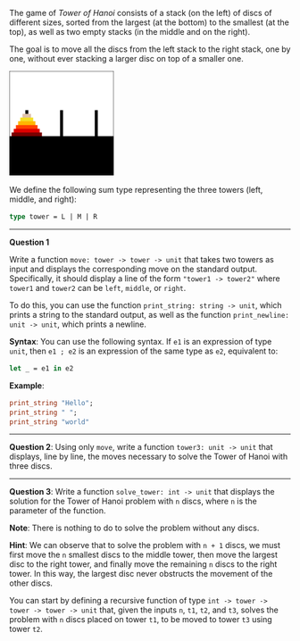 The game of _Tower of Hanoi_ consists of a stack (on the left) of discs of different sizes, sorted from the largest (at the bottom) to the smallest (at the top), as well as two empty stacks (in the middle and on the right).

The goal is to move all the discs from the left stack to the right stack, one by one, without ever stacking a larger disc on top of a smaller one.

![Illustration of the Tower of Hanoi game](images/hanoi.gif "Illustration of the Tower of Hanoi game")

We define the following sum type representing the three towers (left, middle, and right):
```ocaml
type tower = L | M | R
```

---

**Question 1**

Write a function `move: tower -> tower -> unit` that takes two towers as input and displays the corresponding move on the standard output.
Specifically, it should display a line of the form `"tower1 -> tower2"` where `tower1` and `tower2` can be `left`, `middle`, or `right`.

To do this, you can use the function `print_string: string -> unit`, which prints a string to the standard output, as well as the function `print_newline: unit -> unit`, which prints a newline.

**Syntax**:
You can use the following syntax. If `e1` is an expression of type `unit`, then `e1 ; e2` is an expression of the same type as `e2`, equivalent to:
```ocaml
let _ = e1 in e2
```
**Example**:
```ocaml
print_string "Hello";
print_string " ";
print_string "world"
```

---

**Question 2**:
Using only `move`, write a function `tower3: unit -> unit` that displays, line by line, the moves necessary to solve the Tower of Hanoi with three discs.

---

**Question 3**:
Write a function `solve_tower: int -> unit` that displays the solution for the Tower of Hanoi problem with `n` discs, where `n` is the parameter of the function.

**Note**:
There is nothing to do to solve the problem without any discs.

**Hint**: We can observe that to solve the problem with `n + 1` discs, we must first move the `n` smallest discs to the middle tower, then move the largest disc to the right tower, and finally move the remaining `n` discs to the right tower. In this way, the largest disc never obstructs the movement of the other discs.

You can start by defining a recursive function of type `int -> tower -> tower -> tower -> unit` that, given the inputs `n`, `t1`, `t2`, and `t3`, solves the problem with `n` discs placed on tower `t1`, to be moved to tower `t3` using tower `t2`.
